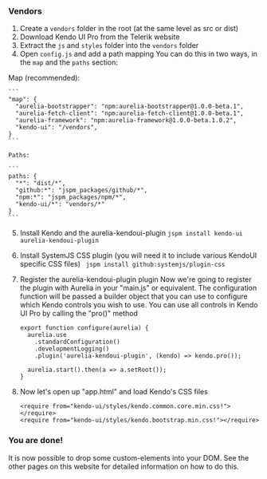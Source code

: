 ### Vendors

1. Create a `vendors` folder in the root (at the same level as src or dist)
2. Download Kendo UI Pro from the Telerik website
3. Extract the `js` and `styles` folder into the `vendors` folder
4. Open `config.js` and add a path mapping
  You can do this in two ways, in the `map` and the `paths` section:

  Map (recommended):

    ```
    "map": {
      "aurelia-bootstrapper": "npm:aurelia-bootstrapper@1.0.0-beta.1",
      "aurelia-fetch-client": "npm:aurelia-fetch-client@1.0.0-beta.1",
      "aurelia-framework": "npm:aurelia-framework@1.0.0-beta.1.0.2",
      "kendo-ui": "/vendors",
    }
    ```

    Paths:

    ```
    paths: {
      "*": "dist/*",
      "github:*": "jspm_packages/github/*",
      "npm:*": "jspm_packages/npm/*",
      "kendo-ui/*": "vendors/*"
    }
    ```

5. Install Kendo and the aurelia-kendoui-plugin
`jspm install kendo-ui aurelia-kendoui-plugin`

6. Install SystemJS CSS plugin (you will need it to include various KendoUI specific CSS files)
` jspm install github:systemjs/plugin-css`

7. Register the aurelia-kendoui-plugin plugin
Now we're going to register the plugin with Aurelia in your "main.js" or equivalent. The configuration function will be passed a builder object that you can use to configure which Kendo controls you wish to use. You can use all controls in Kendo UI Pro by calling the "pro()" method

    ```
    export function configure(aurelia) {
      aurelia.use
        .standardConfiguration()
        .developmentLogging()
        .plugin('aurelia-kendoui-plugin', (kendo) => kendo.pro());

      aurelia.start().then(a => a.setRoot());
    }
    ```

8. Now let's open up "app.html" and load Kendo's CSS files

    ```
    <require from="kendo-ui/styles/kendo.common.core.min.css!"></require>
    <require from="kendo-ui/styles/kendo.bootstrap.min.css!"></require>
    ```

### You are done!
It is now possible to drop some custom-elements into your DOM. See the other pages on this website for detailed information on how to do this.
